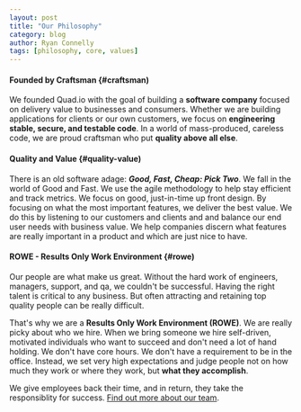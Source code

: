 ```yaml
---
layout: post
title: "Our Philosophy"
category: blog
author: Ryan Connelly
tags: [philosophy, core, values]
---
```


#### Founded by Craftsman         {#craftsman)
We founded Quad.io with the goal of building a **software company** focused on delivery value to businesses and
consumers. Whether we are building applications for clients or our own customers, we focus on **engineering stable,
secure, and testable code**. In a world of mass-produced, careless code, we are proud craftsman who put **quality above all
else**.

#### Quality and Value         {#quality-value)
There is an old software adage: _**Good, Fast, Cheap: Pick Two**_. We fall in the world of Good and Fast. We use the agile
methodology to help stay efficient and track metrics. We focus on good, just-in-time up front design. By focusing on
what the most important features, we deliver the best value. We do this by listening to our customers and clients and
and balance our end user needs with business value. We help companies discern what features are really important in a
product and which are just nice to have.


#### ROWE - Results Only Work Environment        {#rowe)
Our people are what make us great. Without the hard work of engineers, managers, support, and qa, we couldn't be
successful. Having the right talent is critical to any business. But often attracting and retaining top quality people
can be really difficult.

That's why we are a **Results Only Work Environment (ROWE)**. We are really picky about who we hire. When we bring someone
we hire self-driven, motivated individuals who want to succeed and don't need a lot of hand holding. We don't have
core hours. We don't have a requirement to be in the office. Instead, we set very high expectations and judge people not on
how much they work or where they work, but **what they accomplish**.

We give employees back their time, and in return, they take the responsiblity for success. <a href="/team">Find out more about our team</a>.